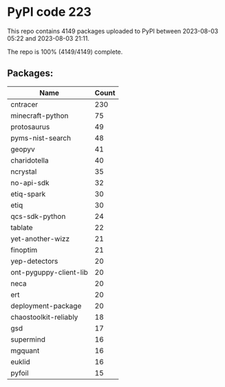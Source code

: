 # PyPI code 223

This repo contains 4149 packages uploaded to PyPI between 
2023-08-03 05:22 and 2023-08-03 21:11.

The repo is 100% (4149/4149) complete.

## Packages:

| Name  | Count |
| ----- | ----- |
| cntracer | 230 |
| minecraft-python | 75 |
| protosaurus | 49 |
| pyms-nist-search | 48 |
| geopyv | 41 |
| charidotella | 40 |
| ncrystal | 35 |
| no-api-sdk | 32 |
| etiq-spark | 30 |
| etiq | 30 |
| qcs-sdk-python | 24 |
| tablate | 22 |
| yet-another-wizz | 21 |
| finoptim | 21 |
| yep-detectors | 20 |
| ont-pyguppy-client-lib | 20 |
| neca | 20 |
| ert | 20 |
| deployment-package | 20 |
| chaostoolkit-reliably | 18 |
| gsd | 17 |
| supermind | 16 |
| mgquant | 16 |
| euklid | 16 |
| pyfoil | 15 |


